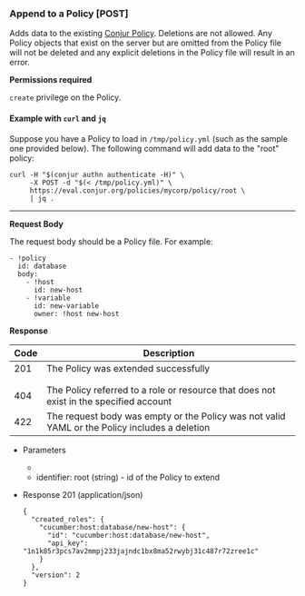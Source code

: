 ### Append to a Policy [POST]

Adds data to the existing [Conjur Policy](/reference/policy.html).
Deletions are not allowed. Any Policy objects that exist on the server but
are omitted from the Policy file will not be deleted and any explicit deletions in
the Policy file will result in an error.

**Permissions required**

`create` privilege on the Policy.

#### Example with `curl` and `jq`

Suppose you have a Policy to load in `/tmp/policy.yml` (such as the sample one provided below). The following command will add data to the "root" policy:

```
curl -H "$(conjur authn authenticate -H)" \
     -X POST -d "$(< /tmp/policy.yml)" \
     https://eval.conjur.org/policies/mycorp/policy/root \
     | jq .
```

---

**Request Body**

The request body should be a Policy file. For example:

```
- !policy
  id: database
  body:
    - !host
      id: new-host
    - !variable
      id: new-variable
      owner: !host new-host
```

**Response**

| Code | Description                                                                                   |
|------|-----------------------------------------------------------------------------------------------|
|  201 | The Policy was extended successfully                                                          |
| <!-- include(partials/http_401.md) -->                                                               |
| <!-- include(partials/http_403.md) -->                                                               |
|  404 | The Policy referred to a role or resource that does not exist in the specified account        |
|  422 | The request body was empty or the Policy was not valid YAML or the Policy includes a deletion |

+ Parameters
  + <!-- include(partials/account_param.md) -->
  + identifier: root (string) - id of the Policy to extend

+ Response 201 (application/json)

    ```
    {
      "created_roles": {
        "cucumber:host:database/new-host": {
          "id": "cucumber:host:database/new-host",
          "api_key": "1n1k85r3pcs7av2mmpj233jajndc1bx8ma52rwybj31c487r72zree1c"
        }
      },
      "version": 2
    }
    ```
